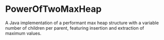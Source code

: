 # PowerOfTwoMaxHeap
 A Java implementation of a performant max heap structure with a variable number of children per parent, featuring insertion and extraction of maximum values.

